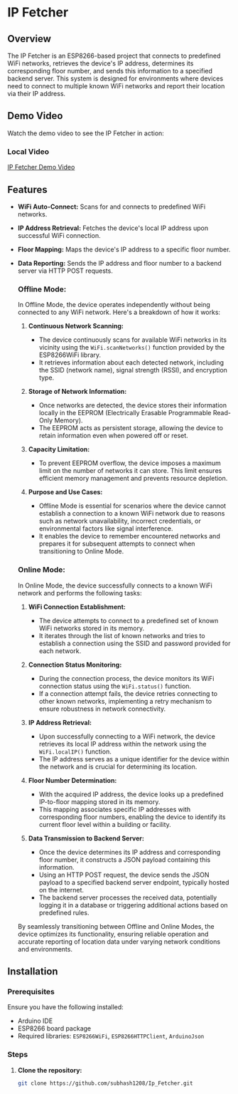 # IP Fetcher

## Overview
The IP Fetcher is an ESP8266-based project that connects to predefined WiFi networks, retrieves the device's IP address, determines its corresponding floor number, and sends this information to a specified backend server. This system is designed for environments where devices need to connect to multiple known WiFi networks and report their location via their IP address.

## Demo Video
Watch the demo video to see the IP Fetcher in action:

   ### Local Video
   [IP Fetcher Demo Video](/demo.mp4)

## Features
- **WiFi Auto-Connect:** Scans for and connects to predefined WiFi networks.
- **IP Address Retrieval:** Fetches the device's local IP address upon successful WiFi connection.
- **Floor Mapping:** Maps the device's IP address to a specific floor number.
- **Data Reporting:** Sends the IP address and floor number to a backend server via HTTP POST requests.
   ### Offline Mode:
   
   In Offline Mode, the device operates independently without being connected to any WiFi network. Here's a breakdown of how it works:
   
   1. **Continuous Network Scanning:**
      - The device continuously scans for available WiFi networks in its vicinity using the `WiFi.scanNetworks()` function provided by the ESP8266WiFi library.
      - It retrieves information about each detected network, including the SSID (network name), signal strength (RSSI), and encryption type.
   
   2. **Storage of Network Information:**
      - Once networks are detected, the device stores their information locally in the EEPROM (Electrically Erasable Programmable Read-Only Memory).
      - The EEPROM acts as persistent storage, allowing the device to retain information even when powered off or reset.
   
   3. **Capacity Limitation:**
      - To prevent EEPROM overflow, the device imposes a maximum limit on the number of networks it can store. This limit ensures efficient memory management and prevents resource depletion.
   
   4. **Purpose and Use Cases:**
      - Offline Mode is essential for scenarios where the device cannot establish a connection to a known WiFi network due to reasons such as network unavailability, incorrect credentials, or environmental factors like signal interference.
      - It enables the device to remember encountered networks and prepares it for subsequent attempts to connect when transitioning to Online Mode.
   
   ### Online Mode:
   
   In Online Mode, the device successfully connects to a known WiFi network and performs the following tasks:
   
   1. **WiFi Connection Establishment:**
      - The device attempts to connect to a predefined set of known WiFi networks stored in its memory.
      - It iterates through the list of known networks and tries to establish a connection using the SSID and password provided for each network.
   
   2. **Connection Status Monitoring:**
      - During the connection process, the device monitors its WiFi connection status using the `WiFi.status()` function.
      - If a connection attempt fails, the device retries connecting to other known networks, implementing a retry mechanism to ensure robustness in network connectivity.
   
   3. **IP Address Retrieval:**
      - Upon successfully connecting to a WiFi network, the device retrieves its local IP address within the network using the `WiFi.localIP()` function.
      - The IP address serves as a unique identifier for the device within the network and is crucial for determining its location.
   
   4. **Floor Number Determination:**
      - With the acquired IP address, the device looks up a predefined IP-to-floor mapping stored in its memory.
      - This mapping associates specific IP addresses with corresponding floor numbers, enabling the device to identify its current floor level within a building or facility.
   
   5. **Data Transmission to Backend Server:**
      - Once the device determines its IP address and corresponding floor number, it constructs a JSON payload containing this information.
      - Using an HTTP POST request, the device sends the JSON payload to a specified backend server endpoint, typically hosted on the internet.
      - The backend server processes the received data, potentially logging it in a database or triggering additional actions based on predefined rules.
   
   By seamlessly transitioning between Offline and Online Modes, the device optimizes its functionality, ensuring reliable operation and accurate reporting of location data under varying network conditions and environments.


## Installation
### Prerequisites
Ensure you have the following installed:
- Arduino IDE
- ESP8266 board package
- Required libraries: `ESP8266WiFi`, `ESP8266HTTPClient`, `ArduinoJson`

### Steps
1. **Clone the repository:**
   ```bash
   git clone https://github.com/subhash1208/Ip_Fetcher.git
